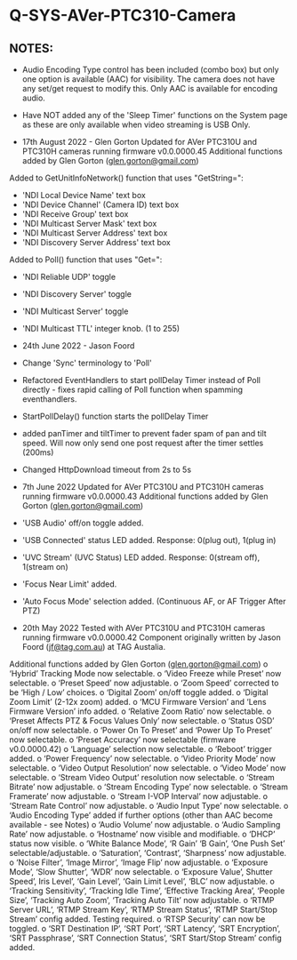 # Q-SYS-AVer-PTC310-Camera


## NOTES:
- Audio Encoding Type control has been included (combo box) but only one option is available (AAC) for visibility. The camera does not have any set/get request to modify this. Only AAC is available for encoding audio.
- Have NOT added any of the 'Sleep Timer' functions on the System page as these are only available when video streaming is USB Only.


- 17th August 2022 - Glen Gorton
Updated for AVer PTC310U and PTC310H cameras running firmware v0.0.0000.45
Additional functions added by Glen Gorton (glen.gorton@gmail.com)

Added to GetUnitInfoNetwork() function that uses "GetString=":
- 'NDI Local Device Name' text box
- 'NDI Device Channel' (Camera ID) text box
- 'NDI Receive Group' text box
- 'NDI Multicast Server Mask' text box
- 'NDI Multicast Server Address' text box
- 'NDI Discovery Server Address' text box

Added to Poll() function that uses "Get=":
- 'NDI Reliable UDP' toggle
- 'NDI Discovery Server' toggle
- 'NDI Multicast Server' toggle
- 'NDI Multicast TTL' integer knob. (1 to 255)


- 24th June 2022 - Jason Foord
- Change 'Sync' terminology to 'Poll'
- Refactored EventHandlers to start pollDelay Timer instead of Poll directly - fixes rapid calling of Poll function when spamming eventhandlers.
- StartPollDelay() function starts the pollDelay Timer
- added panTimer and tiltTimer to prevent fader spam of pan and tilt speed. Will now only send one post request after the timer settles (200ms)
- Changed HttpDownload timeout from 2s to 5s


- 7th June 2022
Updated for AVer PTC310U and PTC310H cameras running firmware v0.0.0000.43
Additional functions added by Glen Gorton (glen.gorton@gmail.com)

- 'USB Audio' off/on toggle added.
- 'USB Connected' status LED added. Response: 0(plug out), 1(plug in)
- 'UVC Stream' (UVC Status) LED added. Response: 0(stream off), 1(stream on)
- 'Focus Near Limit' added.
- 'Auto Focus Mode' selection added. (Continuous AF, or AF Trigger After PTZ)


- 20th May 2022
Tested with AVer PTC310U and PTC310H cameras running firmware v0.0.0000.42
Component originally written by Jason Foord (jf@tag.com.au) at TAG Austalia.

Additional functions added by Glen Gorton (glen.gorton@gmail.com)
o	‘Hybrid’ Tracking Mode now selectable.
o	‘Video Freeze while Preset’ now selectable.
o	‘Preset Speed’ now adjustable.
o	‘Zoom Speed’ corrected to be ‘High / Low’ choices.
o	‘Digital Zoom’ on/off toggle added.
o	‘Digital Zoom Limit’ (2-12x zoom) added.
o	‘MCU Firmware Version’ and ‘Lens Firmware Version’ info added.
o	‘Relative Zoom Ratio’ now selectable.
o	‘Preset Affects PTZ & Focus Values Only’ now selectable.
o	‘Status OSD’ on/off now selectable.
o	‘Power On To Preset’ and ‘Power Up To Preset’ now selectable.
o	‘Preset Accuracy’ now selectable (firmware v0.0.0000.42)
o	‘Language’ selection now selectable.
o	‘Reboot’ trigger added.
o	‘Power Frequency’ now selectable.
o	‘Video Priority Mode’ now selectable.
o	‘Video Output Resolution’ now selectable.
o	‘Video Mode’ now selectable.
o	‘Stream Video Output’ resolution now selectable.
o	‘Stream Bitrate’ now adjustable.
o	‘Stream Encoding Type’ now selectable.
o	‘Stream Framerate’ now adjustable.
o	‘Stream I-VOP Interval’ now adjustable.
o	‘Stream Rate Control’ now adjustable.
o	‘Audio Input Type’ now selectable.
o	‘Audio Encoding Type’ added if further options (other than AAC become available - see Notes)
o	‘Audio Volume’ now adjustable.
o	‘Audio Sampling Rate’ now adjustable.
o	‘Hostname’ now visible and modifiable.
o	‘DHCP’ status now visible.
o	‘White Balance Mode’, ‘R Gain’ ‘B Gain’, ‘One Push Set’ selectable/adjustable.
o	‘Saturation’, ‘Contrast’, ‘Sharpness’ now adjustable.
o	‘Noise Filter’, ‘Image Mirror’, ‘Image Flip’ now adjustable.
o	‘Exposure Mode’, ‘Slow Shutter’, ‘WDR’ now selectable.
o	‘Exposure Value’, Shutter Speed’, Iris Level’, ‘Gain Level’, ‘Gain Limit Level’, ‘BLC’ now adjustable.
o	‘Tracking Sensitivity’, ‘Tracking Idle Time’, ‘Effective Tracking Area’, ‘People Size’, ‘Tracking Auto Zoom’, ‘Tracking Auto Tilt’ now adjustable.
o	‘RTMP Server URL’, ‘RTMP Stream Key’, ‘RTMP Stream Status’, ‘RTMP Start/Stop Stream’ config added. Testing required.
o	‘RTSP Security’ can now be toggled.
o	‘SRT Destination IP’, ‘SRT Port’, ‘SRT Latency’, ‘SRT Encryption’, ‘SRT Passphrase’, ‘SRT Connection Status’, ‘SRT Start/Stop Stream’ config added.